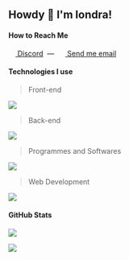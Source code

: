## Howdy 👋 I'm londra!
<!--
![status](https://nocache.advaith.workers.dev?url=https://img.shields.io/endpoint?url=https://dev.discordprofiles.me/api/badge/status/962684663137181716?simple=true)
![playing](https://nocache.advaith.workers.dev?url=https://img.shields.io/endpoint?url=https://dev.discordprofiles.me/api/badge/playing/962684663137181716)
![vscode](https://nocache.advaith.workers.dev?url=https://img.shields.io/endpoint?url=https://dev.discordprofiles.me/api/badge/vscode/962684663137181716)
[![spotify](https://nocache.advaith.workers.dev?url=https://img.shields.io/endpoint?url=https://dev.discordprofiles.me/api/badge/spotify/962684663137181716)](https://dev.discordprofiles.me/openspotify/962684663137181716)
-->

#### How to Reach Me
[<img src='https://skillicons.dev/icons?i=discord' style='width: 14px'> Discord](https://discord.com/channels/@me/962684663137181716) &nbsp;&mdash;&nbsp; 
[<img src='https://emojipedia-us.s3.dualstack.us-west-1.amazonaws.com/thumbs/144/apple/325/open-mailbox-with-raised-flag_1f4ec.png' style='width: 14px'> Send me email](mailto:hi@londra.gq)

#### Technologies I use
> Front-end

[![](https://skillicons.dev/icons?perline=8&i=nextjs,react,svelte,tailwind,html,css,sass,materialui)](https://github.com/londraelcisi)

> Back-end

[![](https://skillicons.dev/icons?perline=8&i=js,nodejs,ts,express,fastapi,regex,mongodb,mysql)](https://github.com/londraelcisi)

> Programmes and Softwares

[![](https://skillicons.dev/icons?perline=8&i=vscode,git,github,gitlab,heroku,docker,aws,azure,electron,ps,pr,ae,ai,md)](https://github.com/londraelcisi)

> Web Development

[![](https://skillicons.dev/icons?perline=8&i=cloudflare,netlify,vercel,github,gitlab,heroku,docker,aws,azure,webpack)](https://github.com/londraelcisi)

#### GitHub Stats
[![](https://github-readme-stats.vercel.app/api?username=londraelcisi&count_private=true&theme=dracula&hide_border=true)](https://github.com/londraelcisi)

[![](https://github-readme-stats.vercel.app/api/top-langs/?username=londraelcisi&layout=compact&theme=dracula&hide_border=true&card_width=445px)](https://github.com/londraelcisi)
